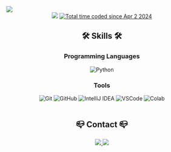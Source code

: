 <div>
<img src="https://capsule-render.vercel.app/api?type=waving&color=gradient&customColorList=3,4,6,14,15,18&height=200&text=Hello%20World!&fontSize=58&fontAlign=25&&fontAlignY=43"/>
</div>

<div align="center">
    <a href="https://hits.seeyoufarm.com">
        <img src="https://hits.seeyoufarm.com/api/count/incr/badge.svg?url=https%3A%2F%2Fgithub.com%2Fhaesol1013&count_bg=%2307D5C6&title_bg=%23555555&icon=github.svg&icon_color=%23E7E7E7&title=hits&edge_flat=false"/></a>
    <a href="https://wakatime.com/@018e9ebf-f215-481e-bbea-1fa1664c5069">
        <img src="https://wakatime.com/badge/user/018e9ebf-f215-481e-bbea-1fa1664c5069.svg" alt="Total time coded since Apr 2 2024"></a>
 </div>

<div align="center">
    <h2>🛠️ Skills 🛠️</h2>
    <h3>Programming Languages</h3>
    <img src="https://img.shields.io/badge/Python-3776AB?style=flat-square&logo=python&logoColor=white" alt="Python">
    <h3>Tools</h3>
    <img src="https://img.shields.io/badge/Git-F05032?style=flat-square&logo=git&logoColor=white" alt="Git">
    <img src="https://img.shields.io/badge/GitHub-181717?style=flat-square&logo=GitHub&logoColor=white" alt="GitHub">
    <img src="https://img.shields.io/badge/Intellij-000000?style=flat-square&logo=IntellijIdea&logoColor=white" alt="IntelliJ IDEA">
    <img src="https://img.shields.io/badge/VSCode-007ACC?style=flat-square&logo=visualstudiocode&logoColor=white" alt="VSCode">
    <img src="https://img.shields.io/badge/Colab-F9AB00?style=flat-square&logo=googlecolab&logoColor=white" alt="Colab">
</div>

<br>
<div align="center">
    <h2>📪 Contact 📪</h2>
    <a href="mailto:shinhaesol11@gmail.com">
        <img src="https://img.shields.io/badge/Gmail-EA4335?style=flat-square&logo=gmail&logoColor=white">
    </a>
    <a href="https://www.instagram.com/sry.xiii">
        <img src="https://img.shields.io/badge/Instagram-E4405F?style=flat-square&logo=instagram&logoColor=white">
    </a>
</div>